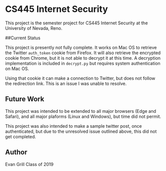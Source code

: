 # CS445 Internet Security

This project is the semester project for CS445 Internet Security at the
University of Nevada, Reno.

##Current Status

This project is presently not fully complete.  It works on Mac OS to retrieve
the Twitter `auth_token` cookie from Firefox.  It will also retrieve the
encrypted cookie from Chrome, but it is not able to decrypt it at this time.  A
decryption implementation is included in `decrypt.py` but requires system
authentication on Mac OS.

Using that cookie it can make a connection to Twitter, but does not follow the
redirection link.  This is an issue I was unable to resolve.

## Future Work

This project was intended to be extended to all major browsers (Edge and
Safari), and all major plaforms (Linux and Windows), but time did not permit.

This project was also intended to make a sample twitter post, once
authenticated, but due to the unresolved issue outlined above, this did not get
completed.

## Author
Evan Grill
Class of 2019
